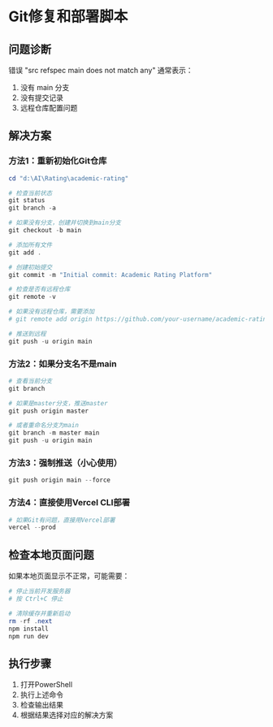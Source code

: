 # Git修复和部署脚本

## 问题诊断
错误 "src refspec main does not match any" 通常表示：
1. 没有 main 分支
2. 没有提交记录
3. 远程仓库配置问题

## 解决方案

### 方法1：重新初始化Git仓库
```powershell
cd "d:\AI\Rating\academic-rating"

# 检查当前状态
git status
git branch -a

# 如果没有分支，创建并切换到main分支
git checkout -b main

# 添加所有文件
git add .

# 创建初始提交
git commit -m "Initial commit: Academic Rating Platform"

# 检查是否有远程仓库
git remote -v

# 如果没有远程仓库，需要添加
# git remote add origin https://github.com/your-username/academic-rating.git

# 推送到远程
git push -u origin main
```

### 方法2：如果分支名不是main
```powershell
# 查看当前分支
git branch

# 如果是master分支，推送master
git push origin master

# 或者重命名分支为main
git branch -m master main
git push -u origin main
```

### 方法3：强制推送（小心使用）
```powershell
git push origin main --force
```

### 方法4：直接使用Vercel CLI部署
```powershell
# 如果Git有问题，直接用Vercel部署
vercel --prod
```

## 检查本地页面问题

如果本地页面显示不正常，可能需要：

```powershell
# 停止当前开发服务器
# 按 Ctrl+C 停止

# 清除缓存并重新启动
rm -rf .next
npm install
npm run dev
```

## 执行步骤

1. 打开PowerShell
2. 执行上述命令
3. 检查输出结果
4. 根据结果选择对应的解决方案
